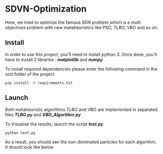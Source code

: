 # SDVN-Optimization
Here, we tried to optimize the famous SDN problem which is a multi objectives problem with new metaheuristics like PSO, TLBO, VBO and so on.

## Install

In order to use this project, you'll need to install python 3. Once done, you'll have to install 2 libraries : _**matplotlib**_ and _**numpy**_

To install required dependencies please enter the following command in the root folder of the project
```
pip install -r requirements.txt
```

## Launch

Both metaheuristic algorithms TLBO and VBO are implemented in separated files _**TLBO.py**_ and _**VBO_Algorithm.py**_

To Visualise the results, launch the script _**test.py**_
```
python test.py
```

As a result, you should see the non-dominated particles for each algorithm. It should look like below

